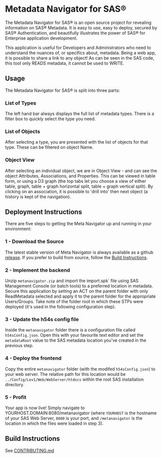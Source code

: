 # Metadata Navigator for SAS®

The Metadata Navigator for SAS® is an open source project for revealing information on SAS® Metadata.
It is easy to use, easy to deploy, secured by SAS® Authentication, and beautifully illustrates the power of SAS® for Enterprise application development.

This application is useful for Developers and Administrators who need to understand the nuances of, or specifics about, metadata.  Being a web app, it is possible to share a link to any object!  As can be seen in the SAS code, this tool only READS metadata, it cannot be used to WRITE.

## Usage
The Metadata Navigator for SAS® is split into three parts:

### List of Types

The left hand bar always displays the full list of metadata types.  There is a filter box to quickly select the type you need.

### List of Objects

After selecting a type, you are presented with the list of objects for that type.  These can be filtered on object Name.

### Object View

After selecting an individual object, we are in Object View - and can see the object Attributes, Associations, and Properties.  This can be viewed in table form, or using a D3 graph (the top tabs let you choose a view of either table, graph, table + graph horizontal split, table + graph vertical split).  By clicking on an association, it is possible to 'drill into' then next object (a history is kept of the navigation).

## Deployment Instructions

There are five steps to getting the Meta Navigator up and running in your environment:

### 1 - Download the Source

The latest stable version of Meta Navigator is always available as a github [release](https://github.com/Boemska/metanav/releases).  If you prefer to build from source, follow the [Build Instructions](https://github.com/Boemska/meta-navigator/blob/master/CONTRIBUTING.md).

### 2 - Implement the backend

Unzip `metanavigator.zip` and import the import.spk` file using SAS Management Console (or batch tools) to a preferred location in metadata.  Secure this application by setting an ACT on the parent folder with only ReadMetadata selected and apply it to the parent folder for the appropriate Users/Groups.  Take note of the folder root in which these STPs were deployed (it's used in the following configuration step).

### 3 - Update the h54s config file

Inside the `metanavigator` folder there is a configuration file called `h54sConfig.json`.  Open this with your favourite text editor and set the `metadataRoot` value to the SAS metadata location you've created in the previous step.

### 4 - Deploy the frontend

Copy the entire `metanavigator` folder (with the modifed `h54sConfig.json`) to your web server.  The relative path for this location would be `../Config/Lev1/Web/WebServer/htdocs` within the root SAS installation directory.


### 5 - Profit

Your app is now live!  Simply navigate to YOURHOST.DOMAIN:8080/metanavigator (where `YOURHOST` is the hostname of your SAS Web Server, `8080` is your port, and `/metanavigator` is the location in which the files were loaded in step 3).

## Build Instructions

See [CONTRIBUTING.md](https://github.com/Boemska/meta-navigator/blob/master/CONTRIBUTING.md)


